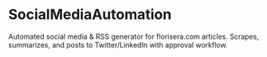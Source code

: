 # SocialMediaAutomation
Automated social media &amp; RSS generator for florisera.com articles. Scrapes, summarizes, and posts to Twitter/LinkedIn with approval workflow.
